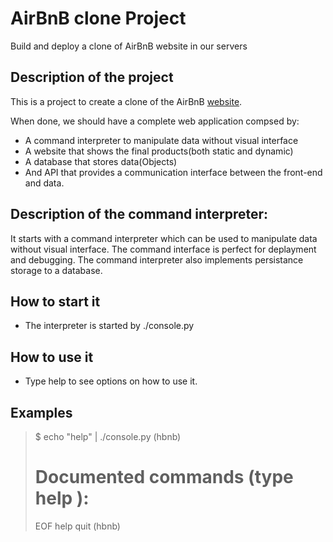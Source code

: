 # AirBnB clone Project
Build and deploy a clone of AirBnB website in our servers

## Description of the project

This is a project to create a clone of the AirBnB [website](https://www.airbnb.com/).

When done, we should have a complete web application compsed by:
- A command interpreter to manipulate data without visual interface
- A website that shows the final products(both static and dynamic)
- A database that stores data(Objects)
- And API that provides a communication interface between the front-end and data.


## Description of the command interpreter:
It starts with a command interpreter which can be used to manipulate data without visual interface. The command interface is perfect for deplayment and debugging.
The command interpreter also implements persistance storage to a database.



## How to start it
- The interpreter is started by ./console.py

## How to use it
- Type help to see options on how to use it.

## Examples


> $ echo "help" | ./console.py
> (hbnb)
> 
> Documented commands (type help <topic>):
> ========================================
> EOF  help  quit
> (hbnb)
